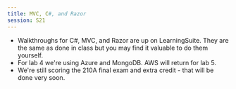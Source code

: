 ```yaml
---
title: MVC, C#, and Razor
session: S21
---
```


* Walkthroughs for C#, MVC, and Razor are up on LearningSuite. They are the same as done in class but you may find it valuable to do them yourself.
* For lab 4 we're using Azure and MongoDB. AWS will return for lab 5.
* We're still scoring the 210A final exam and extra credit - that will be done very soon.